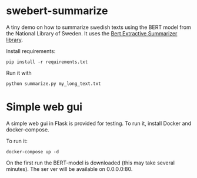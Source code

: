 # swebert-summarize
A tiny demo on how to summarize swedish texts using the BERT model from the National Library of Sweden. It uses the [Bert Extractive Summarizer library](https://pypi.org/project/bert-extractive-summarizer/).

Install requirements:

```pip install -r requirements.txt```

Run it with 

```python summarize.py my_long_text.txt```

# Simple web gui
A simple web gui in Flask is provided for testing. To run it, install Docker and docker-compose. 

To run it:

```docker-compose up -d```

On the first run the BERT-model is downloaded (this may take several minutes). The ser ver will be available on 0.0.0.0:80.
